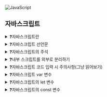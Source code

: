 ![JavaScript](https://img.shields.io/badge/javascript-%23323330.svg?style=for-the-badge&logo=javascript&logoColor=%23F7DF1E)

## 자바스크립트

<details>
<summary>❓자바스크립트란</summary>

>"정적인 웹 문서에 동작을 부여하는 프런트엔드(눈에 보이는 영역) 개발 언어"

</details>

<details>
<summary>❓자바스크립트 선언문</summary>

```javascript
// 자바스크립트 코드를 작성할 영역을 선언하는 것.
<script>
자바스크립트 코드
</script>
```

</details>

<details>
<summary>❓자바스크립트의 주석</summary>

```javascript
// 한 줄 주석

/*
  여러 줄 주석
*/
```

</details>

<details>
<summary>❓내부 스크립트를 외부로 분리하기</summary>

```javascript
<script src="JS 파일 경로"></script>
```

</details>

<details>
<summary>❓자바스크립트 코드 입력 시 주의사항(그냥 읽어보기)</summary>

>"대소문자 구분해서 작성하고, 코드는 줄마다 세미콜론을 쓰는 게 좋다, 문자형은 큰 따옴표와 작은따옴표 겹침 오류를 주의해야 하고, 코드 작성 시 중괄호 혹은 소괄호 짝이 맞아야 한다."

</details>

<details>
<summary>❓자바스크립트 var 변수</summary>

```javascript
// 1. var 변수의 범위
var tester = "hey hi"; // 함수 외부에서는 전역 범위
    
function newFunction() {
  var hello = "hello"; // 함수 내부에서는 함수 범위
}
console.log(hello); // error: hello is not defined

// 2. var 변수의 재사용성
var greeter = "hey hi";
var greeter = "say Hello instead"; // var 변수는 재선언이 가능하다.

// 3. 호이스팅 - 변수와 함수 선언이 맨 위로 이동함.
console.log (greeter); // greeter is undefined.
var greeter = "say hello" // 이렇게 쓰면 var greeter가 맨위로 이동해서
```

</details>

<details>
<summary>❓자바스크립트의 let 변수</summary>

```javascript
// 1. let은 블록 범위에서만 유효하다.

let greeting = "say Hi";
let times = 4;

if (times > 3) {
  let hello = "say Hello instead"; 
  console.log(hello);// "say Hello instead" -> let은 무조건 블록 범위
}
console.log(hello) // hello is not defined

// 2. let은 재선언이 불가능하다.
let greeting = "say Hi";
let greeting = "say Hello instead"; // error: Identifier 'greeting' has already been declared

// 3. 호이스팅 - 함수와 변수 선언이 맨 위로 이동함.
console.log (greeter); // 그러나, let 키워드는 초기화 되지 않아 Reference error가 발생.
let greeter = "say hello"; // let도 끌어올려진다.
```

</details>

<details>
<summary>❓자바스크립트의 const 변수</summary>

```javascript
// 1. const는 블록 범위에서만 유효하다.

// 2. const는 업데이트와 재선언은 불가능하다. ( 선언 시에 초기화 해야 함 )
const greeting = "say Hi";
greeting = "say Hello instead";// error: Assignment to constant variable.

const greeting = "say Hi";
const greeting = "say Hello instead";// error: Identifier 'greeting' has already been declared

// 3. const 객체는 업데이트 할 수 없지만, 속성은 업데이트 할 수 있다.
const greeting = {
  message: "say Hi",
  times: 4
}

greeting = {
  words: "Hello",
  number: "five"
} // error:  Assignment to constant variable.

greeting.message = "say Hello instead"; // 속성 업데이트는 가능하다.

// 4. const도 호이스팅 되지만, 초기화는 되지 않는다.
```

</details>
